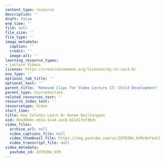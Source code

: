 ```yaml
---
content_type: resource
description: ''
draft: false
end_time: ''
file: null
file_size: ''
file_type: ''
image_metadata:
  caption: ''
  credit: ''
  image-alt: ''
learning_resource_types:
- Lecture Videos
license: https://creativecommons.org/licenses/by-nc-sa/4.0/
ocw_type: ''
optional_tab_title: ''
optional_text: ''
parent_title: 'Removed Clips for Video Lecture 17: Child Development'
parent_type: CourseSection
related_resources_text: ''
resource_index_text: ''
resourcetype: Video
start_time: ''
title: How Infants Learn Dr Renee Baillargeon
uid: d4a30b4c-eb1a-1ca4-1ac8-b2141fefdbdc
video_files:
  archive_url: null
  video_captions_file: null
  video_thumbnail_file: https://img.youtube.com/vi/Zd7OIDm_btM/default.jpg
  video_transcript_file: null
video_metadata:
  youtube_id: Zd7OIDm_btM
---
```

